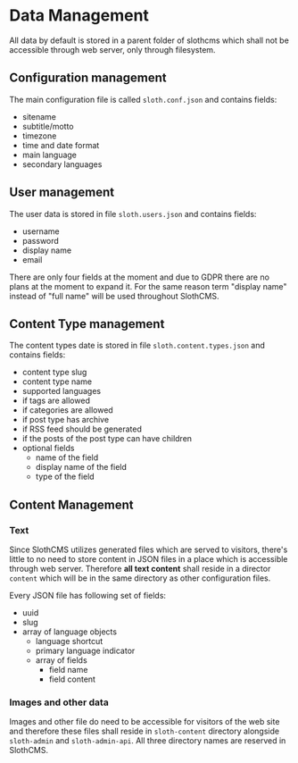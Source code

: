 # Data Management

All data by default is stored in a parent folder of slothcms which shall not be accessible through web server, only through filesystem.

## Configuration management

The main configuration file is called ```sloth.conf.json``` and contains fields:
* sitename
* subtitle/motto
* timezone
* time and date format
* main language
* secondary languages

## User management

The user data is stored in file ```sloth.users.json``` and contains fields:
* username
* password
* display name
* email

There are only four fields at the moment and due to GDPR there are no plans at the moment to expand it. For the same reason term "display name" instead of "full name" will be used throughout SlothCMS.

## Content Type management

The content types date is stored in file ```sloth.content.types.json``` and contains fields:
* content type slug
* content type name
* supported languages
* if tags are allowed
* if categories are allowed
* if post type has archive
* if RSS feed should be generated
* if the posts of the post type can have children 
* optional fields
  * name of the field
  * display name of the field
  * type of the field

## Content Management

### Text

Since SlothCMS utilizes generated files which are served to visitors, there's little to no need to store content in JSON files in a place which is accessible through web server. Therefore **all text content** shall reside in a director ```content``` which will be in the same directory as other configuration files.

Every JSON file has following set of fields:
* uuid
* slug
* array of language objects
  * language shortcut
  * primary language indicator
  * array of fields
    * field name
    * field content

### Images and other data

Images and other file do need to be accessible for visitors of the web site and therefore these files shall reside in ```sloth-content``` directory alongside ```sloth-admin``` and ```sloth-admin-api```. All three directory names are reserved in SlothCMS.